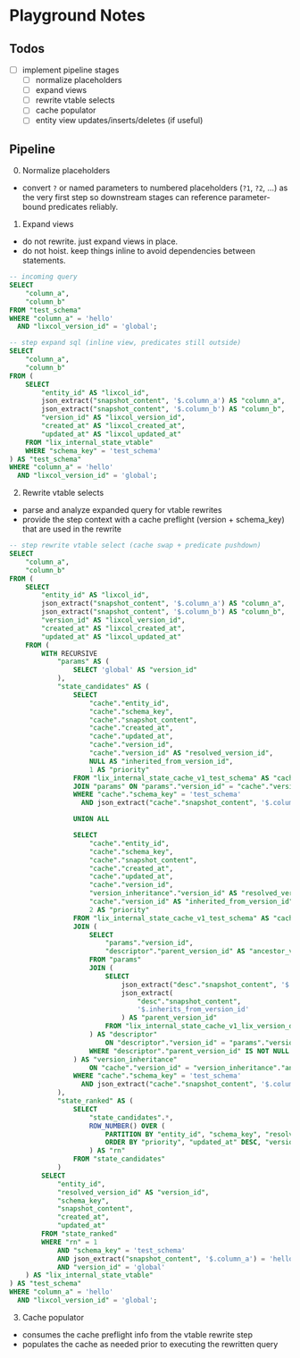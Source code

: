 # Playground Notes

## Todos

<!-- - [ ] real entity views creation upon insert of schema defintion -->
<!-- - [ ] make all tests pass without any preprocessor being active (vtable has to build query without relying on vtable itself again) -->
<!-- - [ ] implement with no preprocessor simulation to ensure preprocessor is just an optimization -->

- [ ] implement pipeline stages
  - [ ] normalize placeholders
  - [ ] expand views
  - [ ] rewrite vtable selects
  - [ ] cache populator
  - [ ] entity view updates/inserts/deletes (if useful)

## Pipeline

0. Normalize placeholders

- convert `?` or named parameters to numbered placeholders (`?1`, `?2`, …) as the very first step so downstream stages can reference parameter-bound predicates reliably.

1. Expand views

- do not rewrite. just expand views in place.
- do not hoist. keep things inline to avoid dependencies between statements.

```sql
-- incoming query
SELECT
    "column_a",
    "column_b"
FROM "test_schema"
WHERE "column_a" = 'hello'
  AND "lixcol_version_id" = 'global';

-- step expand sql (inline view, predicates still outside)
SELECT
    "column_a",
    "column_b"
FROM (
    SELECT
        "entity_id" AS "lixcol_id",
        json_extract("snapshot_content", '$.column_a') AS "column_a",
        json_extract("snapshot_content", '$.column_b') AS "column_b",
        "version_id" AS "lixcol_version_id",
        "created_at" AS "lixcol_created_at",
        "updated_at" AS "lixcol_updated_at"
    FROM "lix_internal_state_vtable"
    WHERE "schema_key" = 'test_schema'
) AS "test_schema"
WHERE "column_a" = 'hello'
  AND "lixcol_version_id" = 'global';
```

2. Rewrite vtable selects

- parse and analyze expanded query for vtable rewrites
- provide the step context with a cache preflight (version + schema_key) that are used in the rewrite

```sql
-- step rewrite vtable select (cache swap + predicate pushdown)
SELECT
    "column_a",
    "column_b"
FROM (
    SELECT
        "entity_id" AS "lixcol_id",
        json_extract("snapshot_content", '$.column_a') AS "column_a",
        json_extract("snapshot_content", '$.column_b') AS "column_b",
        "version_id" AS "lixcol_version_id",
        "created_at" AS "lixcol_created_at",
        "updated_at" AS "lixcol_updated_at"
    FROM (
        WITH RECURSIVE
            "params" AS (
                SELECT 'global' AS "version_id"
            ),
            "state_candidates" AS (
                SELECT
                    "cache"."entity_id",
                    "cache"."schema_key",
                    "cache"."snapshot_content",
                    "cache"."created_at",
                    "cache"."updated_at",
                    "cache"."version_id",
                    "cache"."version_id" AS "resolved_version_id",
                    NULL AS "inherited_from_version_id",
                    1 AS "priority"
                FROM "lix_internal_state_cache_v1_test_schema" AS "cache"
                JOIN "params" ON "params"."version_id" = "cache"."version_id"
                WHERE "cache"."schema_key" = 'test_schema'
                  AND json_extract("cache"."snapshot_content", '$.column_a') = 'hello'

                UNION ALL

                SELECT
                    "cache"."entity_id",
                    "cache"."schema_key",
                    "cache"."snapshot_content",
                    "cache"."created_at",
                    "cache"."updated_at",
                    "cache"."version_id",
                    "version_inheritance"."version_id" AS "resolved_version_id",
                    "cache"."version_id" AS "inherited_from_version_id",
                    2 AS "priority"
                FROM "lix_internal_state_cache_v1_test_schema" AS "cache"
                JOIN (
                    SELECT
                        "params"."version_id",
                        "descriptor"."parent_version_id" AS "ancestor_version_id"
                    FROM "params"
                    JOIN (
                        SELECT
                            json_extract("desc"."snapshot_content", '$.id') AS "version_id",
                            json_extract(
                                "desc"."snapshot_content",
                                '$.inherits_from_version_id'
                            ) AS "parent_version_id"
                        FROM "lix_internal_state_cache_v1_lix_version_descriptor" AS "desc"
                    ) AS "descriptor"
                        ON "descriptor"."version_id" = "params"."version_id"
                    WHERE "descriptor"."parent_version_id" IS NOT NULL
                ) AS "version_inheritance"
                    ON "cache"."version_id" = "version_inheritance"."ancestor_version_id"
                WHERE "cache"."schema_key" = 'test_schema'
                  AND json_extract("cache"."snapshot_content", '$.column_a') = 'hello'
            ),
            "state_ranked" AS (
                SELECT
                    "state_candidates".*,
                    ROW_NUMBER() OVER (
                        PARTITION BY "entity_id", "schema_key", "resolved_version_id"
                        ORDER BY "priority", "updated_at" DESC, "version_id"
                    ) AS "rn"
                FROM "state_candidates"
            )
        SELECT
            "entity_id",
            "resolved_version_id" AS "version_id",
            "schema_key",
            "snapshot_content",
            "created_at",
            "updated_at"
        FROM "state_ranked"
        WHERE "rn" = 1
            AND "schema_key" = 'test_schema'
            AND json_extract("snapshot_content", '$.column_a') = 'hello'
            AND "version_id" = 'global'
    ) AS "lix_internal_state_vtable"
) AS "test_schema"
WHERE "column_a" = 'hello'
  AND "lixcol_version_id" = 'global';
```

3. Cache populator

- consumes the cache preflight info from the vtable rewrite step
- populates the cache as needed prior to executing the rewritten query

